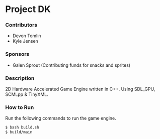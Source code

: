 # Project DK

### Contributors
* Devon Tomlin
* Kyle Jensen

### Sponsors
* Galen Sprout (Contributing funds for snacks and sprites)

### Description
2D Hardware Accelerated Game Engine written in C++. Using SDL_GPU, SCMLpp & TinyXML.

### How to Run
Run the following commands to run the game engine.
```sh
$ bash build.sh
$ build/main
```
